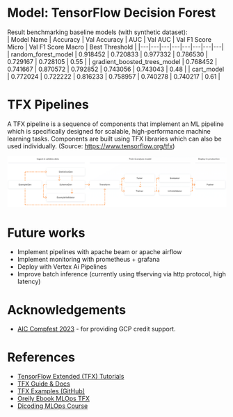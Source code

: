 # Model: TensorFlow Decision Forest

Result benchmarking baseline models (with synthetic dataset):  
| Model Name | Accuracy | Val Accuracy | AUC | Val AUC | Val F1 Score Micro | Val F1 Score Macro | Best Threshold |
|---|---|---|---|---|---|---|---|
| random_forest_model | 0.918452 | 0.720833 | 0.977332 | 0.786530 | 0.729167 | 0.728105 | 0.55 |
| gradient_boosted_trees_model | 0.768452 | 0.741667 | 0.870572 | 0.792852 | 0.743056 | 0.743043 | 0.48 |
| cart_model | 0.772024 | 0.722222 | 0.816233 | 0.758957 | 0.740278 | 0.740217 | 0.61 |

# TFX Pipelines

A TFX pipeline is a sequence of components that implement an ML pipeline which is specifically designed for scalable, high-performance machine learning tasks. Components are built using TFX libraries which can also be used individually. (Source: https://www.tensorflow.org/tfx)

![Alt text](image.png)

# Future works

- Implement pipelines with apache beam or apache airflow
- Implement monitoring with prometheus + grafana
- Deploy with Vertex Ai Pipelines
- Improve batch inference (currently using tfserving via http protocol, high latency)

# Acknowledgements

- [AIC Compfest 2023](https://compfest.id/) - for providing GCP credit support.

# References

- [TensorFlow Extended (TFX) Tutorials](https://www.tensorflow.org/tfx/tutorials)
- [TFX Guide & Docs](https://www.tensorflow.org/tfx/guide)
- [TFX Examples (GitHub)](https://github.com/tensorflow/tfx/tree/master/tfx/examples)
- [Oreily Ebook MLOps TFX](https://www.oreilly.com/library/view/building-machine-learning/9781492053187/)
- [Dicoding MLOps Course](https://www.dicoding.com/academies/443)
